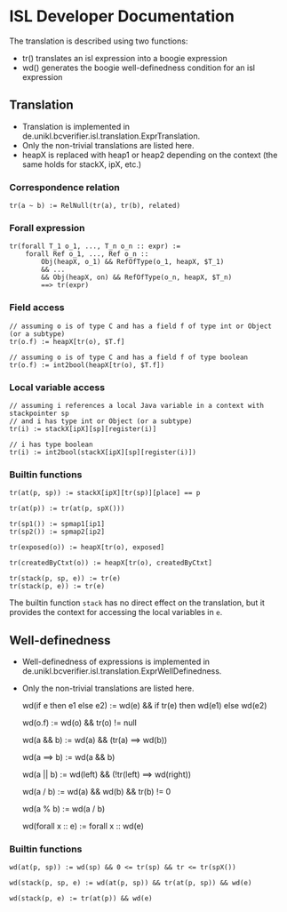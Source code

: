 ISL Developer Documentation
===========================

The translation is described using two functions:

- tr() translates an isl expression into a boogie expression
- wd() generates the boogie well-definedness condition for an isl expression

Translation
-----------

- Translation is implemented in de.unikl.bcverifier.isl.translation.ExprTranslation.
- Only the non-trivial translations are listed here.
- heapX is replaced with heap1 or heap2 depending on the context (the same holds for stackX, ipX, etc.)

### Correspondence relation

	tr(a ~ b) := RelNull(tr(a), tr(b), related)
	
### Forall expression
	
	tr(forall T_1 o_1, ..., T_n o_n :: expr) := 
		forall Ref o_1, ..., Ref o_n :: 
			Obj(heapX, o_1) && RefOfType(o_1, heapX, $T_1)
			&& ... 
			&& Obj(heapX, on) && RefOfType(o_n, heapX, $T_n) 
			==> tr(expr)  

### Field access

	// assuming o is of type C and has a field f of type int or Object  (or a subtype)
	tr(o.f) := heapX[tr(o), $T.f]
	
	// assuming o is of type C and has a field f of type boolean
	tr(o.f) := int2bool(heapX[tr(o), $T.f])

### Local variable access
	
	// assuming i references a local Java variable in a context with stackpointer sp
	// and i has type int or Object (or a subtype)
	tr(i) := stackX[ipX][sp][register(i)]
	
	// i has type boolean
	tr(i) := int2bool(stackX[ipX][sp][register(i)])
	
### Builtin functions

	tr(at(p, sp)) := stackX[ipX][tr(sp)][place] == p
	
	tr(at(p)) := tr(at(p, spX()))
	
	tr(sp1()) := spmap1[ip1]
	tr(sp2()) := spmap2[ip2]
	
	tr(exposed(o)) := heapX[tr(o), exposed]
	
	tr(createdByCtxt(o)) := heapX[tr(o), createdByCtxt]
	
	tr(stack(p, sp, e)) := tr(e)
	tr(stack(p, e)) := tr(e)
	
The builtin function `stack` has no direct effect on the translation, but it provides the context
for accessing the local variables in `e`.

Well-definedness
----------------

- Well-definedness of expressions is implemented in de.unikl.bcverifier.isl.translation.ExprWellDefinedness.
- Only the non-trivial translations are listed here.


	wd(if e then e1 else e2) := wd(e) && if tr(e) then wd(e1) else wd(e2)
	
	wd(o.f) := wd(o) && tr(o) != null
	
	wd(a && b) := wd(a) && (tr(a) ==> wd(b))
	
	wd(a ==> b) := wd(a && b)
	
	wd(a || b) := wd(left) && (!tr(left) ==> wd(right))
	
	wd(a / b) := wd(a) && wd(b) && tr(b) != 0
	
	wd(a % b) := wd(a / b)
	
	wd(forall x :: e) := forall x :: wd(e)
	
### Builtin functions

	wd(at(p, sp)) := wd(sp) && 0 <= tr(sp) && tr <= tr(spX())
	
	wd(stack(p, sp, e) := wd(at(p, sp)) && tr(at(p, sp)) && wd(e)
	
	wd(stack(p, e) := tr(at(p)) && wd(e)
